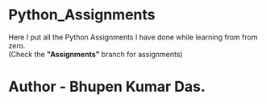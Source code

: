 # Python_Assignments
Here I put all the Python Assignments I have done while learning from from zero.
<br>
(Check the **"Assignments"** branch for assignments)
<br>
# Author - Bhupen Kumar Das.